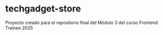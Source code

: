 # techgadget-store
Proyecto creado para el repositorio final del Módulo 3 del curso Frontend Trainee 2025
